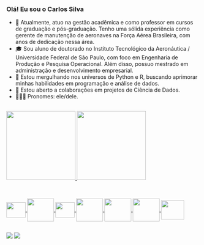 ### Olá! Eu sou o Carlos Silva

- 🔭 Atualmente, atuo na gestão acadêmica e como professor em cursos de graduação e pós-graduação. Tenho uma sólida experiência como gerente de manutenção de aeronaves na Força Aérea Brasileira, com anos de dedicação nessa área.
- 🎓 Sou aluno de doutorado no Instituto Tecnológico da Aeronáutica / Universidade Federal de São Paulo, com foco em Engenharia de Produção e Pesquisa Operacional. Além disso, possuo mestrado em administração e desenvolvimento empresarial.
- 🌱 Estou mergulhando nos universos de Python e R, buscando aprimorar minhas habilidades em programação e análise de dados.
- 👯 Estou aberto a colaborações em projetos de Ciência de Dados.
- 🙋🏽‍♂️ Pronomes: ele/dele.
  
##

<div>
  <a href="https://github.com/carloscejs">
  <img height="180em" src="https://github-readme-stats.vercel.app/api?username=carloscejs&show_icons=true&theme=dark&include_all_commits=true&count_private=true"/>
  <img height="180em" src="https://github-readme-stats.vercel.app/api/top-langs/?username=carloscejs&layout=compact&langs_count=16&theme=dark"/>
</div>
    
##

<div style="display: inline_block"><br>
  <img align="center" height="40" width="50" src="https://cdn.jsdelivr.net/gh/devicons/devicon@latest/icons/python/python-original-wordmark.svg">
  <img align="center" height="60" width="70" src="https://cdn.jsdelivr.net/gh/devicons/devicon@latest/icons/anaconda/anaconda-original-wordmark.svg">
  <img align="center" height="40" width="50" src="https://cdn.jsdelivr.net/gh/devicons/devicon@latest/icons/jupyter/jupyter-original-wordmark.svg">
  <img align="center" height="60" width="70" src="https://cdn.jsdelivr.net/gh/devicons/devicon@latest/icons/numpy/numpy-plain-wordmark.svg">
  <img align="center" height="60" width="70" src="https://cdn.jsdelivr.net/gh/devicons/devicon@latest/icons/pandas/pandas-original-wordmark.svg">
  <img align="center" height="60" width="70" src="https://cdn.jsdelivr.net/gh/devicons/devicon@latest/icons/r/r-original.svg">
  <img align="center" height="50" width="60" src="https://cdn.jsdelivr.net/gh/devicons/devicon@latest/icons/moodle/moodle-original.svg">
</div>

##

<div> 
  <a href = "mailto:carlos.silva20@unifesp.br"><img src="https://img.shields.io/badge/-Gmail-D14836?style=for-the-badge&logo=gmail&logoColor=white"></a>
  <a href="https://www.linkedin.com/in/eduardocejs" target="_blank"><img src="https://img.shields.io/badge/-LinkedIn-%230077B5?style=for-the-badge&logo=linkedin&logoColor=white" target="_blank"></a> 
  
</div>

##
